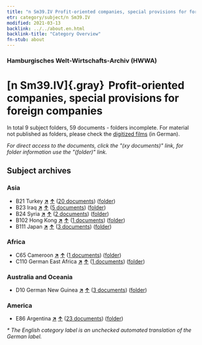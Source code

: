 ```yaml
---
title: "n Sm39.IV Profit-oriented companies, special provisions for foreign companies"
etr: category/subject/n Sm39.IV
modified: 2021-03-13
backlink: ../../about.en.html
backlink-title: "Category Overview"
fn-stub: about
---
```


### Hamburgisches Welt-Wirtschafts-Archiv (HWWA)
# [n Sm39.IV]{.gray}&#8201; Profit-oriented companies, special provisions for foreign companies&#160; 





In total 9 subject folders, 59 documents - folders incomplete.
For material not published as folders, please check the [digitized films](/film/h1_sh) (in German).

_For direct access to the documents, click the "(xy documents)" link, for folder information use the "(folder)" link._

## Subject archives



### Asia

- B21 Turkey [**&nearr;**](../../../geo/i/141111/about.en.html "Turkey (all folders)") [**&uarr;**](../../../geo/about.en.html#B21 "Country category system") (<a href="https://pm20.zbw.eu/dfgview/sh/141111,145844" title="about: Turkey : Profit-oriented companies, special provisions for foreign companies" target="_blank">20 documents</a>) ([folder](../../../../folder/sh/1411xx/141111/1458xx/145844/about.en.html))
- B23 Iraq [**&nearr;**](../../../geo/i/141113/about.en.html "Iraq (all folders)") [**&uarr;**](../../../geo/about.en.html#B23 "Country category system") (<a href="https://pm20.zbw.eu/dfgview/sh/141113,145844" title="about: Iraq : Profit-oriented companies, special provisions for foreign companies" target="_blank">5 documents</a>) ([folder](../../../../folder/sh/1411xx/141113/1458xx/145844/about.en.html))
- B24 Syria [**&nearr;**](../../../geo/i/141114/about.en.html "Syria (all folders)") [**&uarr;**](../../../geo/about.en.html#B24 "Country category system") (<a href="https://pm20.zbw.eu/dfgview/sh/141114,145844" title="about: Syria : Profit-oriented companies, special provisions for foreign companies" target="_blank">2 documents</a>) ([folder](../../../../folder/sh/1411xx/141114/1458xx/145844/about.en.html))
- B102 Hong Kong [**&nearr;**](../../../geo/i/141268/about.en.html "Hong Kong (all folders)") [**&uarr;**](../../../geo/about.en.html#B102 "Country category system") (<a href="https://pm20.zbw.eu/dfgview/sh/141268,145844" title="about: Hong Kong : Profit-oriented companies, special provisions for foreign companies" target="_blank">1 documents</a>) ([folder](../../../../folder/sh/1412xx/141268/1458xx/145844/about.en.html))
- B111 Japan [**&nearr;**](../../../geo/i/141272/about.en.html "Japan (all folders)") [**&uarr;**](../../../geo/about.en.html#B111 "Country category system") (<a href="https://pm20.zbw.eu/dfgview/sh/141272,145844" title="about: Japan : Profit-oriented companies, special provisions for foreign companies" target="_blank">3 documents</a>) ([folder](../../../../folder/sh/1412xx/141272/1458xx/145844/about.en.html))

### Africa

- C65 Cameroon [**&nearr;**](../../../geo/i/141410/about.en.html "Cameroon (all folders)") [**&uarr;**](../../../geo/about.en.html#C65 "Country category system") (<a href="https://pm20.zbw.eu/dfgview/sh/141410,145844" title="about: Cameroon : Profit-oriented companies, special provisions for foreign companies" target="_blank">1 documents</a>) ([folder](../../../../folder/sh/1414xx/141410/1458xx/145844/about.en.html))
- C110 German East Africa [**&nearr;**](../../../geo/i/141471/about.en.html "German East Africa (all folders)") [**&uarr;**](../../../geo/about.en.html#C110 "Country category system") (<a href="https://pm20.zbw.eu/dfgview/sh/141471,145844" title="about: German East Africa : Profit-oriented companies, special provisions for foreign companies" target="_blank">1 documents</a>) ([folder](../../../../folder/sh/1414xx/141471/1458xx/145844/about.en.html))

### Australia and Oceania

- D10 German New Guinea [**&nearr;**](../../../geo/i/141601/about.en.html "German New Guinea (all folders)") [**&uarr;**](../../../geo/about.en.html#D10 "Country category system") (<a href="https://pm20.zbw.eu/dfgview/sh/141601,145844" title="about: German New Guinea : Profit-oriented companies, special provisions for foreign companies" target="_blank">3 documents</a>) ([folder](../../../../folder/sh/1416xx/141601/1458xx/145844/about.en.html))

### America

- E86 Argentina [**&nearr;**](../../../geo/i/141692/about.en.html "Argentina (all folders)") [**&uarr;**](../../../geo/about.en.html#E86 "Country category system") (<a href="https://pm20.zbw.eu/dfgview/sh/141692,145844" title="about: Argentina : Profit-oriented companies, special provisions for foreign companies" target="_blank">23 documents</a>) ([folder](../../../../folder/sh/1416xx/141692/1458xx/145844/about.en.html))


_* The English category label is an unchecked automated translation of the German label._

